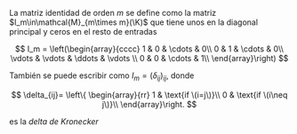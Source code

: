 La matriz identidad de orden $m$ se define como la matriz $I_m\in\mathcal{M}_{m\times m}(\K)$ que tiene unos en la diagonal principal y ceros en el resto de entradas

$$
I_m =
\left(\begin{array}{cccc}
1 & 0 & \cdots  & 0\\
0 & 1 & \cdots  & 0\\
\vdots  & \vdots  & \ddots  & \vdots \\
0 & 0 & \cdots  & 1\\
\end{array}\right)
$$

También se puede escribir como $I_m=(\delta_{ij})_{ij}$, donde 

$$
\delta_{ij}=
\left\{
\begin{array}{rr}
1 & \text{if \(i=j\)}\\
0 & \text{if \(i\neq j\)}\\
\end{array}\right.
$$

es la _delta de Kronecker_